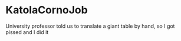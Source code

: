 # KatolaCornoJob
University professor told us to translate a giant table by hand, so I got pissed and I did it
